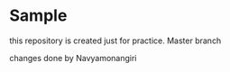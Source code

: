 # Sample
this repository is created just for practice.
Master branch 

changes done by Navyamonangiri
